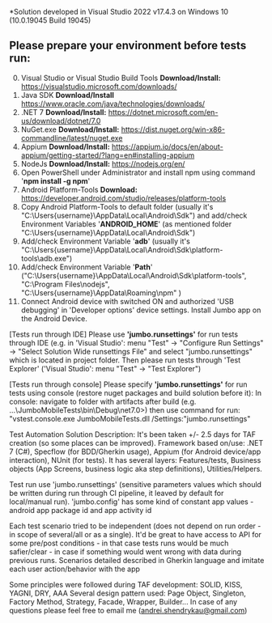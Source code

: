 *Solution developed in Visual Studio 2022 v17.4.3 on Windows 10 (10.0.19045 Build 19045)

## Please prepare your environment before tests run: ##

0. Visual Studio or Visual Studio Build Tools **Download/Install:** https://visualstudio.microsoft.com/downloads/ 
1. Java SDK **Download/Install** https://www.oracle.com/java/technologies/downloads/
2. .NET 7 **Download/Install:** https://dotnet.microsoft.com/en-us/download/dotnet/7.0
3. NuGet.exe **Download/Install:** https://dist.nuget.org/win-x86-commandline/latest/nuget.exe
4. Appium **Download/Install:** https://appium.io/docs/en/about-appium/getting-started/?lang=en#installing-appium
5. NodeJs **Download/Install:** https://nodejs.org/en/
6. Open PowerShell under Administrator and install npm using command '**npm install -g npm**'
7. Android Platform-Tools **Download:**  https://developer.android.com/studio/releases/platform-tools
8. Copy Android Platform-Tools to default folder (usually it's "C:\Users\{username}\AppData\Local\Android\Sdk") and add/check Environment Variables '**ANDROID_HOME**' (as mentioned folder "C:\Users\{username}\AppData\Local\Android\Sdk")
9. Add/check Environment Variable '**adb**' (usually it's "C:\Users\{username}\AppData\Local\Android\Sdk\platform-tools\adb.exe")
10. Add/check Environment Variable '**Path**' ("C:\Users\{username}\AppData\Local\Android\Sdk\platform-tools", "C:\Program Files\nodejs\", "C:\Users\{username}\AppData\Roaming\npm" )
11. Connect Android device with switched ON and authorized 'USB debugging' in 'Developer options' device settings. Install Jumbo app on the Android Device.

[Tests run through IDE] Please use **'jumbo.runsettings'** for run tests through IDE (e.g. in 'Visual Studio': menu "Test" -> "Configure Run Settings" -> "Select Solution Wide runsettings File" and select "jumbo.runsettings" which is located in project folder.
Then please run tests through 'Test Explorer' ('Visual Studio': menu "Test" -> "Test Explorer")

[Tests run through console] Please specify **'jumbo.runsettings'** for run tests using console (restore nuget packages and build solution before it):
In console: navigate to folder with artifacts after build (e.g. ...\JumboMobileTests\bin\Debug\net7.0>) then use command for run: "vstest.console.exe JumboMobileTests.dll /Settings:"jumbo.runsettings"


Test Automation Solution Description:
It's been taken +/- 2.5 days for TAF creation (so some places can be improved).
Framework based on/use: .NET 7 (C#), Specflow (for BDD/Gherkin usage), Appium (for Android device/app interaction), NUnit (for tests). It has several layers: Features/tests, Business objects (App Screens, business logic aka step definitions), Utilities/Helpers.

Test run use 'jumbo.runsettings' (sensitive parameters values which should be written during run through CI pipeline, it leaved by default for local/manual run).
'jumbo.config' has some kind of constant app values - android app package id and app activity id

Each test scenario tried to be independent (does not depend on run order - in scope of several/all or as a single). It'd be great to have access to API for some pre/post conditions - in that case tests runs would be much safier/clear - in case if something would went wrong with data during previous runs. Scenarios detailed described in Gherkin language and imitate each user action/behavior with the app

Some principles were followed during TAF development: SOLID, KISS, YAGNI, DRY, AAA
Several design pattern used: Page Object, Singleton, Factory Method, Strategy, Facade, Wrapper, Builder...
In case of any questions please feel free to email me (andrei.shendrykau@gmail.com)
